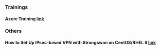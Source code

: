 ### Trainings
#### Azure Training [link](https://www.youtube.com/watch?v=0bNFkI_0jhc&feature=youtu.be)

### Others
#### How to Set Up IPsec-based VPN with Strongswan on CentOS/RHEL 8 [link](https://www.tecmint.com/setup-ipsec-vpn-with-strongswan-on-centos-rhel-8/amp/)


